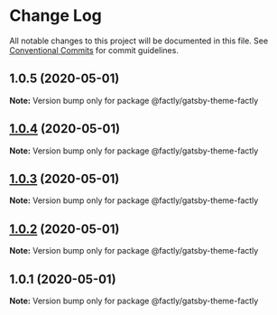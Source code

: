 # Change Log

All notable changes to this project will be documented in this file.
See [Conventional Commits](https://conventionalcommits.org) for commit guidelines.

## 1.0.5 (2020-05-01)

**Note:** Version bump only for package @factly/gatsby-theme-factly





## [1.0.4](https://github.com/factly/gatsby-themes/compare/@factly/gatsby-theme-factly@1.0.3...@factly/gatsby-theme-factly@1.0.4) (2020-05-01)

**Note:** Version bump only for package @factly/gatsby-theme-factly





## [1.0.3](https://github.com/factly/gatsby-themes/compare/@factly/gatsby-theme-factly@1.0.2...@factly/gatsby-theme-factly@1.0.3) (2020-05-01)

**Note:** Version bump only for package @factly/gatsby-theme-factly





## [1.0.2](https://github.com/factly/gatsby-themes/compare/@factly/gatsby-theme-factly@1.0.1...@factly/gatsby-theme-factly@1.0.2) (2020-05-01)

**Note:** Version bump only for package @factly/gatsby-theme-factly





## 1.0.1 (2020-05-01)

**Note:** Version bump only for package @factly/gatsby-theme-factly

